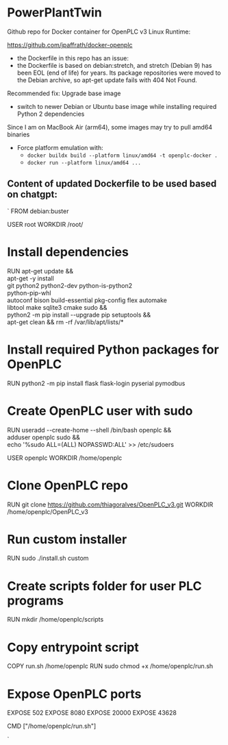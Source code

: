 # PowerPlantTwin

Github repo for Docker container for OpenPLC v3 Linux Runtime:

https://github.com/jpaffrath/docker-openplc

- the Dockerfile in this repo has an issue:
- the Dockerfile is based on debian:stretch, and stretch (Debian 9) has been EOL (end of life) for years. Its package repositories were moved to the Debian archive, so apt-get update fails with 404 Not Found.

Recommended fix: Upgrade base image
- switch to newer Debian or Ubuntu base image while installing required Python 2 dependencies

Since I am on MacBook Air (arm64), some images may try to pull amd64 binaries
- Force platform emulation with:
  - `docker buildx build --platform linux/amd64 -t openplc-docker . `
  - `docker run --platform linux/amd64 ...`  

## Content of updated Dockerfile to be used based on chatgpt:
`
FROM debian:buster

USER root
WORKDIR /root/

# Install dependencies
RUN apt-get update && \
    apt-get -y install \
    git python2 python2-dev python-is-python2 \
    python-pip-whl \
    autoconf bison build-essential pkg-config flex automake \
    libtool make sqlite3 cmake sudo && \
    python2 -m pip install --upgrade pip setuptools && \
    apt-get clean && rm -rf /var/lib/apt/lists/*

# Install required Python packages for OpenPLC
RUN python2 -m pip install flask flask-login pyserial pymodbus

# Create OpenPLC user with sudo
RUN useradd --create-home --shell /bin/bash openplc && \
    adduser openplc sudo && \
    echo '%sudo ALL=(ALL) NOPASSWD:ALL' >> /etc/sudoers

USER openplc
WORKDIR /home/openplc

# Clone OpenPLC repo
RUN git clone https://github.com/thiagoralves/OpenPLC_v3.git
WORKDIR /home/openplc/OpenPLC_v3

# Run custom installer
RUN sudo ./install.sh custom

# Create scripts folder for user PLC programs
RUN mkdir /home/openplc/scripts

# Copy entrypoint script
COPY run.sh /home/openplc
RUN sudo chmod +x /home/openplc/run.sh

# Expose OpenPLC ports
EXPOSE 502
EXPOSE 8080
EXPOSE 20000
EXPOSE 43628

CMD ["/home/openplc/run.sh"]

`
